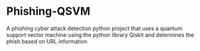 # Phishing-QSVM
A phishing cyber attack detection python project that uses a quantum support vector machine using the python library Qiskit and determines the phish based on URL information
